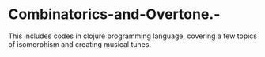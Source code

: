 Combinatorics-and-Overtone.-
============================

This includes codes in clojure programming language, covering a few topics of isomorphism and creating musical tunes.
